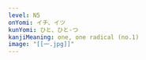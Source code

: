 ```yaml
---
level: N5
onYomi: イチ、イツ
kunYomi: ひと、ひと-つ
kanjiMeaning: one, one radical (no.1)
image: "[[一.jpg]]"
---
```

